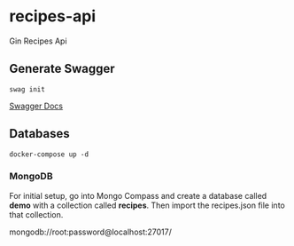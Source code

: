 # recipes-api

Gin Recipes Api

## Generate Swagger

```cli
swag init
```

[Swagger Docs](http://localhost:8080/swagger/index.html)

## Databases

```cli
docker-compose up -d
```

### MongoDB

For initial setup, go into Mongo Compass and create a database called **demo** with a collection called **recipes**. Then import the recipes.json file into that collection.

mongodb://root:password@localhost:27017/